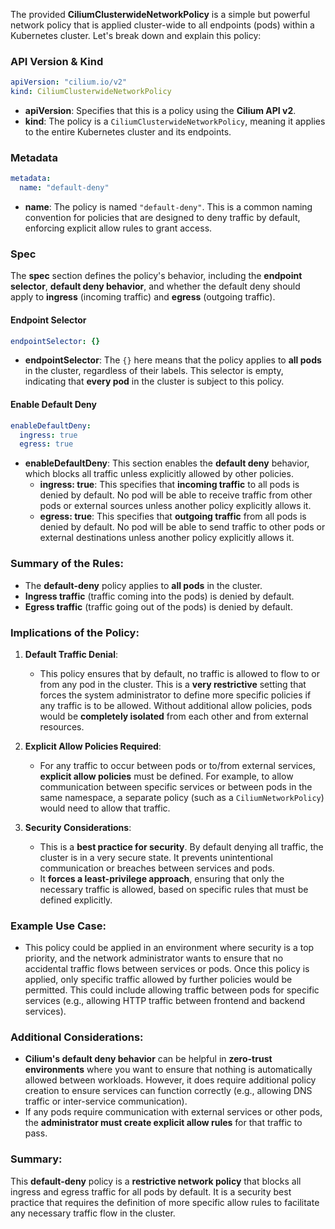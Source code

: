 The provided **CiliumClusterwideNetworkPolicy** is a simple but powerful network policy that is applied cluster-wide to all endpoints (pods) within a Kubernetes cluster. Let's break down and explain this policy:

### **API Version & Kind**
```yaml
apiVersion: "cilium.io/v2"
kind: CiliumClusterwideNetworkPolicy
```
- **apiVersion**: Specifies that this is a policy using the **Cilium API v2**.
- **kind**: The policy is a `CiliumClusterwideNetworkPolicy`, meaning it applies to the entire Kubernetes cluster and its endpoints.

### **Metadata**
```yaml
metadata:
  name: "default-deny"
```
- **name**: The policy is named `"default-deny"`. This is a common naming convention for policies that are designed to deny traffic by default, enforcing explicit allow rules to grant access.

### **Spec**
The **spec** section defines the policy's behavior, including the **endpoint selector**, **default deny behavior**, and whether the default deny should apply to **ingress** (incoming traffic) and **egress** (outgoing traffic).

#### **Endpoint Selector**
```yaml
endpointSelector: {}
```
- **endpointSelector**: The `{}` here means that the policy applies to **all pods** in the cluster, regardless of their labels. This selector is empty, indicating that **every pod** in the cluster is subject to this policy.

#### **Enable Default Deny**
```yaml
enableDefaultDeny:
  ingress: true
  egress: true
```
- **enableDefaultDeny**: This section enables the **default deny** behavior, which blocks all traffic unless explicitly allowed by other policies.
  - **ingress: true**: This specifies that **incoming traffic** to all pods is denied by default. No pod will be able to receive traffic from other pods or external sources unless another policy explicitly allows it.
  - **egress: true**: This specifies that **outgoing traffic** from all pods is denied by default. No pod will be able to send traffic to other pods or external destinations unless another policy explicitly allows it.

### **Summary of the Rules:**
- The **default-deny** policy applies to **all pods** in the cluster.
- **Ingress traffic** (traffic coming into the pods) is denied by default.
- **Egress traffic** (traffic going out of the pods) is denied by default.

### **Implications of the Policy:**
1. **Default Traffic Denial**: 
   - This policy ensures that by default, no traffic is allowed to flow to or from any pod in the cluster. This is a **very restrictive** setting that forces the system administrator to define more specific policies if any traffic is to be allowed. Without additional allow policies, pods would be **completely isolated** from each other and from external resources.
   
2. **Explicit Allow Policies Required**:
   - For any traffic to occur between pods or to/from external services, **explicit allow policies** must be defined. For example, to allow communication between specific services or between pods in the same namespace, a separate policy (such as a `CiliumNetworkPolicy`) would need to allow that traffic.

3. **Security Considerations**:
   - This is a **best practice for security**. By default denying all traffic, the cluster is in a very secure state. It prevents unintentional communication or breaches between services and pods.
   - It **forces a least-privilege approach**, ensuring that only the necessary traffic is allowed, based on specific rules that must be defined explicitly.

### **Example Use Case:**
- This policy could be applied in an environment where security is a top priority, and the network administrator wants to ensure that no accidental traffic flows between services or pods. Once this policy is applied, only specific traffic allowed by further policies would be permitted. This could include allowing traffic between pods for specific services (e.g., allowing HTTP traffic between frontend and backend services).

### **Additional Considerations:**
- **Cilium's default deny behavior** can be helpful in **zero-trust environments** where you want to ensure that nothing is automatically allowed between workloads. However, it does require additional policy creation to ensure services can function correctly (e.g., allowing DNS traffic or inter-service communication).
- If any pods require communication with external services or other pods, the **administrator must create explicit allow rules** for that traffic to pass.

### **Summary**:
This **default-deny** policy is a **restrictive network policy** that blocks all ingress and egress traffic for all pods by default. It is a security best practice that requires the definition of more specific allow rules to facilitate any necessary traffic flow in the cluster.